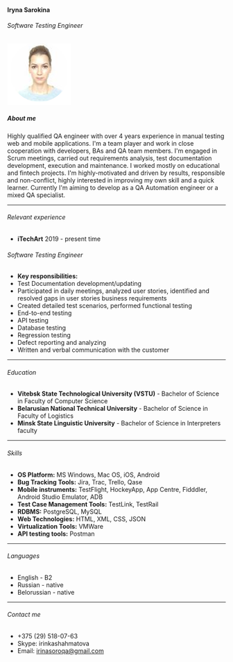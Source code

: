 #### Iryna Sarokina
###### Software Testing Engineer
![](photo.png)

##### About me

Highly qualified QA engineer with over 4 years experience in manual testing web and mobile applications. I'm a team player and work in close cooperation with developers, BAs and QA team members. I'm engaged in Scrum meetings, carried out requirements analysis, test documentation development, execution and maintenance. I worked mostly on educational and fintech projects. I'm highly-motivated and driven by results, responsible and non-conflict, highly interested in improving my own skill and a quick learner. Currently I'm aiming to develop as a QA Automation engineer or a mixed QA specialist.

***************************************
###### Relevant experience

* **iTechArt**          2019 - present time
###### Software Testing Engineer
* **Key responsibilities:**
*	Test Documentation development/updating
*	Participated in daily meetings, analyzed user stories, identified and resolved gaps in user stories business requirements
*	Created detailed test scenarios, performed functional testing
*	End-to-end testing
*	API testing
*	Database testing
*	Regression testing
*	Defect reporting and analyzing
*	Written and verbal communication with the customer

***************************************

###### Education
* **Vitebsk State Technological University (VSTU)** - Bachelor of Science in Faculty of Computer Science
* **Belarusian National Technical University** - Bachelor of Science in Faculty of Logistics
* **Minsk State Linguistic University** - Bachelor of Science in Interpreters faculty

***************************************

###### Skills
* **OS Platform:**	MS Windows, Mac OS, iOS, Android
* **Bug Tracking Tools:**	Jira, Trac, Trello, Qase
* **Mobile instruments:**	TestFlight, HockeyApp, App Centre, Fidddler, Android Studio Emulator, ADB
* **Test Case Management Tools:**	TestLink, TestRail
* **RDBMS:**	PostgreSQL, MySQL
* **Web Technologies:**	HTML, XML, CSS, JSON
* **Virtualization Tools:**	VMWare
* **API testing tools:** Postman

***************************************

###### Languages
* English - B2
* Russian - native
* Belorussian - native

***************************************

###### Contact me

* +375 (29) 518-07-63
* Skype: irinkashahmatova
* Email: irinasoroqa@gmail.com